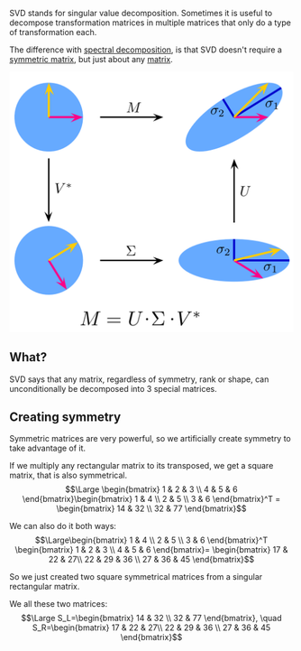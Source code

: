 SVD stands for singular value decomposition.
Sometimes it is useful to decompose transformation matrices in multiple matrices that only do a type of transformation each.

The difference with [spectral decomposition](Spectral%20decomposition.md), is that SVD doesn't require a [symmetric matrix](Symmetric%20matrix.md), but just about any [matrix](Matrix.md).

![](../z_images/Pasted%20image%2020230309152504.png)


## What?

SVD says that any matrix, regardless of symmetry, rank or shape, can unconditionally be decomposed into 3 special matrices.


## Creating symmetry

Symmetric matrices are very powerful, so we artificially create symmetry to take advantage of it.

If we multiply any rectangular matrix to its transposed, we get a square matrix, that is also symmetrical.
$$\Large \begin{bmatrix}
1 & 2 & 3 \\
4 & 5 & 6
\end{bmatrix}\begin{bmatrix}
1 & 4 \\
2 & 5 \\
3 & 6
\end{bmatrix}^T = \begin{bmatrix}
14 & 32 \\
32 & 77
\end{bmatrix}$$

We can also do it both ways:
$$\Large\begin{bmatrix}
1 & 4 \\
2 & 5 \\
3 & 6
\end{bmatrix}^T \begin{bmatrix}
1 & 2 & 3 \\
4 & 5 & 6
\end{bmatrix}= \begin{bmatrix}
17 & 22 & 27\\
22 & 29 & 36 \\
27 & 36 & 45
\end{bmatrix}$$

So we just created two square symmetrical matrices from a singular rectangular matrix.

We all these two matrices:
$$\Large S_L=\begin{bmatrix}
14 & 32 \\
32 & 77
\end{bmatrix}, \quad S_R=\begin{bmatrix}
17 & 22 & 27\\
22 & 29 & 36 \\
27 & 36 & 45
\end{bmatrix}$$

